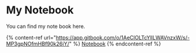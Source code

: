 # My Notebook

You can find my note book here.

{% content-ref url="https://app.gitbook.com/o/1AeClOLTcYllLWAVnzxW/s/-MP3gpNOfmHBf90k26iY/" %}
[Notebook](https://app.gitbook.com/o/1AeClOLTcYllLWAVnzxW/s/-MP3gpNOfmHBf90k26iY/)
{% endcontent-ref %}
